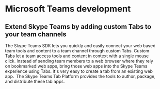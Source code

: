 ﻿# Microsoft Teams development

## Extend Skype Teams by adding custom Tabs to your team channels

The Skype Teams SDK lets you quickly and easily connect your web based team tools and content to a team channel through custom Tabs. 
Custom Tabs let a team access tools and content in context with a single mouse click. Instead of sending team members to a web browser where they
rely on bookmarked web apps, bring those web apps into the Skype Teams experience using Tabs. It's very easy to create a tab from an existing web app.  
The Skype Teams Tab Platform provides the tools to author, package, and distribute these tab apps. 